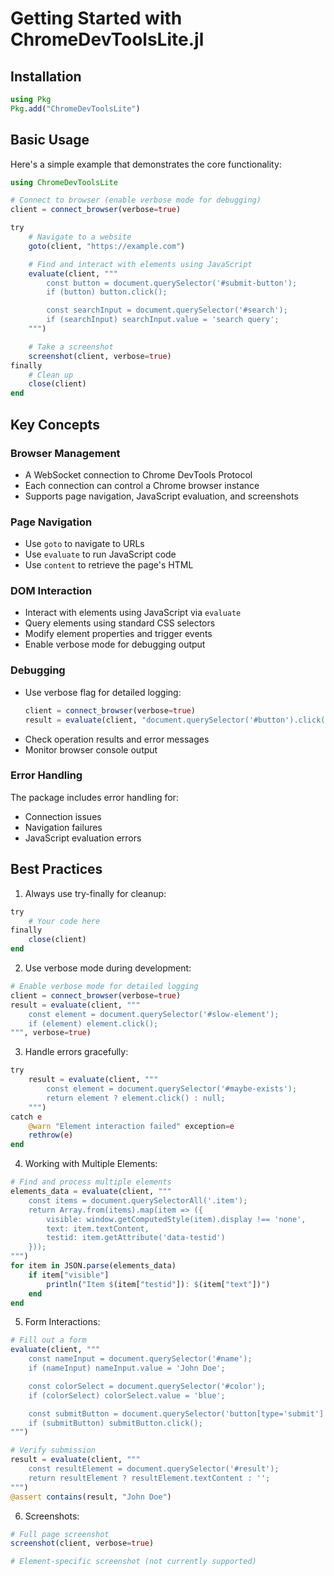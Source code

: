 # Getting Started with ChromeDevToolsLite.jl

## Installation

```julia
using Pkg
Pkg.add("ChromeDevToolsLite")
```

## Basic Usage

Here's a simple example that demonstrates the core functionality:

```julia
using ChromeDevToolsLite

# Connect to browser (enable verbose mode for debugging)
client = connect_browser(verbose=true)

try
    # Navigate to a website
    goto(client, "https://example.com")

    # Find and interact with elements using JavaScript
    evaluate(client, """
        const button = document.querySelector('#submit-button');
        if (button) button.click();

        const searchInput = document.querySelector('#search');
        if (searchInput) searchInput.value = 'search query';
    """)

    # Take a screenshot
    screenshot(client, verbose=true)
finally
    # Clean up
    close(client)
end
```

## Key Concepts

### Browser Management
- A WebSocket connection to Chrome DevTools Protocol
- Each connection can control a Chrome browser instance
- Supports page navigation, JavaScript evaluation, and screenshots

### Page Navigation
- Use `goto` to navigate to URLs
- Use `evaluate` to run JavaScript code
- Use `content` to retrieve the page's HTML

### DOM Interaction
- Interact with elements using JavaScript via `evaluate`
- Query elements using standard CSS selectors
- Modify element properties and trigger events
- Enable verbose mode for debugging output

### Debugging
- Use verbose flag for detailed logging:
  ```julia
  client = connect_browser(verbose=true)
  result = evaluate(client, "document.querySelector('#button').click()")
  ```
- Check operation results and error messages
- Monitor browser console output

### Error Handling
The package includes error handling for:
- Connection issues
- Navigation failures
- JavaScript evaluation errors

## Best Practices

1. Always use try-finally for cleanup:
```julia
try
    # Your code here
finally
    close(client)
end
```

2. Use verbose mode during development:
```julia
# Enable verbose mode for detailed logging
client = connect_browser(verbose=true)
result = evaluate(client, """
    const element = document.querySelector('#slow-element');
    if (element) element.click();
""", verbose=true)
```

3. Handle errors gracefully:
```julia
try
    result = evaluate(client, """
        const element = document.querySelector('#maybe-exists');
        return element ? element.click() : null;
    """)
catch e
    @warn "Element interaction failed" exception=e
    rethrow(e)
end
```

4. Working with Multiple Elements:
```julia
# Find and process multiple elements
elements_data = evaluate(client, """
    const items = document.querySelectorAll('.item');
    return Array.from(items).map(item => ({
        visible: window.getComputedStyle(item).display !== 'none',
        text: item.textContent,
        testid: item.getAttribute('data-testid')
    }));
""")
for item in JSON.parse(elements_data)
    if item["visible"]
        println("Item $(item["testid"]): $(item["text"])")
    end
end
```

5. Form Interactions:
```julia
# Fill out a form
evaluate(client, """
    const nameInput = document.querySelector('#name');
    if (nameInput) nameInput.value = 'John Doe';

    const colorSelect = document.querySelector('#color');
    if (colorSelect) colorSelect.value = 'blue';

    const submitButton = document.querySelector('button[type='submit']');
    if (submitButton) submitButton.click();
""")

# Verify submission
result = evaluate(client, """
    const resultElement = document.querySelector('#result');
    return resultElement ? resultElement.textContent : '';
""")
@assert contains(result, "John Doe")
```

6. Screenshots:
```julia
# Full page screenshot
screenshot(client, verbose=true)

# Element-specific screenshot (not currently supported)
```
